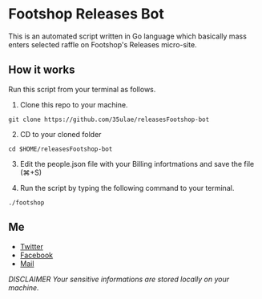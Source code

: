 # Footshop Releases Bot

This is an automated script written in Go language which basically mass enters selected raffle on Footshop's Releases micro-site.

## How it works

Run this script from your terminal as follows.

1. Clone this repo to your machine.
```
git clone https://github.com/35ulae/releasesFootshop-bot
```
2. CD to your cloned folder
```
cd $HOME/releasesFootshop-bot
```
3. Edit the people.json file with your Billing infortmations and save the file (⌘+S)

4. Run the script by typing the following command to your terminal.
```
./footshop
```

## Me

* [Twitter](https://twitter.com/brokeguysamo)
* [Facebook](https://facebook.com/aezakmi34)
* [Mail](mailto:admin@samuelmikula.com)

*DISCLAIMER*
*Your sensitive informations are stored locally on your machine.*

